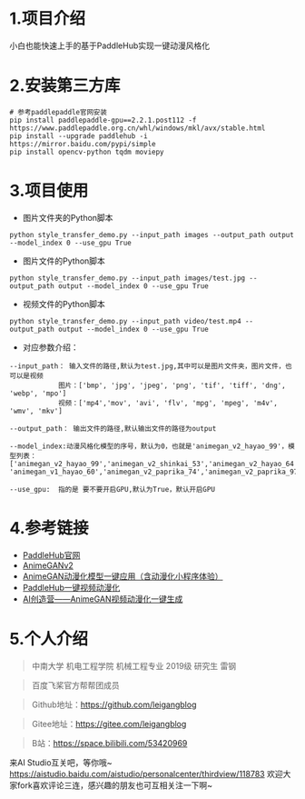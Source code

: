 # 1.项目介绍
小白也能快速上手的基于PaddleHub实现一键动漫风格化

# 2.安装第三方库
```
# 参考paddlepaddle官网安装
pip install paddlepaddle-gpu==2.2.1.post112 -f https://www.paddlepaddle.org.cn/whl/windows/mkl/avx/stable.html
pip install --upgrade paddlehub -i https://mirror.baidu.com/pypi/simple
pip install opencv-python tqdm moviepy
```

# 3.项目使用
- 图片文件夹的Python脚本

```
python style_transfer_demo.py --input_path images --output_path output --model_index 0 --use_gpu True
```


- 图片文件的Python脚本

```
python style_transfer_demo.py --input_path images/test.jpg --output_path output --model_index 0 --use_gpu True
```


- 视频文件的Python脚本

```
python style_transfer_demo.py --input_path video/test.mp4 --output_path output --model_index 0 --use_gpu True
```


- 对应参数介绍：

```
--input_path： 输入文件的路径,默认为test.jpg,其中可以是图片文件夹，图片文件，也可以是视频
            图片：['bmp', 'jpg', 'jpeg', 'png', 'tif', 'tiff', 'dng', 'webp', 'mpo'] 
            视频：['mp4','mov', 'avi', 'flv', 'mpg', 'mpeg', 'm4v', 'wmv', 'mkv']

--output_path： 输出文件的路径,默认输出文件的路径为output

--model_index:动漫风格化模型的序号，默认为0，也就是'animegan_v2_hayao_99'，模型列表：['animegan_v2_hayao_99','animegan_v2_shinkai_53','animegan_v2_hayao_64','animegan_v2_shinkai_33',                  'animegan_v1_hayao_60','animegan_v2_paprika_74','animegan_v2_paprika_97','animegan_v2_paprika_98','animegan_v2_paprika_54']
        
--use_gpu:  指的是 要不要开启GPU,默认为True，默认开启GPU

```




# 4.参考链接
* [PaddleHub官网](https://www.paddlepaddle.org.cn/hub)
* [AnimeGANv2](https://github.com/TachibanaYoshino/AnimeGANv2)
* [AnimeGAN动漫化模型一键应用（含动漫化小程序体验）](https://aistudio.baidu.com/aistudio/projectdetail/1308514)
* [PaddleHub一键视频动漫化](https://aistudio.baidu.com/aistudio/projectdetail/1432755)
* [AI创造营——AnimeGAN视频动漫化一键生成](https://aistudio.baidu.com/aistudio/projectdetail/1640682)


# 5.个人介绍
> 中南大学 机电工程学院 机械工程专业 2019级 研究生 雷钢

> 百度飞桨官方帮帮团成员

> Github地址：https://github.com/leigangblog

> Gitee地址：https://gitee.com/leigangblog

> B站：https://space.bilibili.com/53420969

来AI Studio互关吧，等你哦~ https://aistudio.baidu.com/aistudio/personalcenter/thirdview/118783
欢迎大家fork喜欢评论三连，感兴趣的朋友也可互相关注一下啊~

